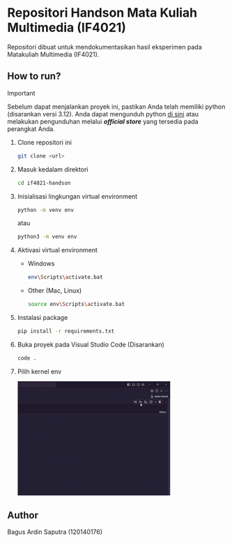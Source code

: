 # Repositori Handson Mata Kuliah Multimedia (IF4021)

Repositori dibuat untuk mendokumentasikan hasil eksperimen pada Matakuliah Multimedia (IF4021).

## How to run?

> [!IMPORTANT]
> Sebelum dapat menjalankan proyek ini, pastikan Anda telah memiliki python (disarankan versi 3.12). Anda dapat mengunduh python [di sini](https://www.python.org/ftp/python/3.12.6/python-3.12.6-amd64.exe) atau melakukan pengunduhan melalui **_official store_** yang tersedia pada perangkat Anda.

1. Clone repositori ini

   ```bash
   git clone <url>
   ```

2. Masuk kedalam direktori
   ```bash
   cd if4021-handson
   ```
3. Inisialisasi lingkungan virtual environment
   ```bash
   python -m venv env
   ```
   atau
   ```bash
   python3 -m venv env
   ```
4. Aktivasi virtual environment
   - Windows
     ```bash
     env\Scripts\activate.bat
     ```
   - Other (Mac, Linux)
     ```bash
     source env\Scripts\activate.bat
     ```
5. Instalasi package
   ```bash
   pip install -r requirements.txt
   ```
6. Buka proyek pada Visual Studio Code (Disarankan)

   ```bash
   code .
   ```

7. Pilih kernel env

   <img src="./assets/0930.gif" alt="setting kernel" width="350" >

## Author

Bagus Ardin Saputra (120140176)
